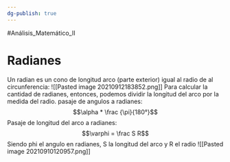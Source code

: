 ```yaml
---
dg-publish: true
---
```

#Análisis_Matemático_II 
# Radianes
Un radian es un cono de longitud arco (parte exterior) igual al radio de al circunferencia:
![[Pasted image 20210912183852.png]]
Para calcular la cantidad de radianes, entonces, podemos dividir la longitud del arco por la medida del radio.
pasaje de angulos a radianes: $$\alpha * \frac {\pi}{180°}$$
Pasaje de longitud del arco a radianes:
$$\varphi = \frac S R$$ Siendo phi el angulo en radianes, S la longitud del arco y R el radio
![[Pasted image 20210910120957.png]]